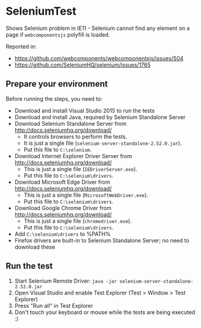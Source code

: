 # SeleniumTest
Shows Selenium problem in IE11 - Selenium cannot find any element on a page if `webcomponentsjs` polyfill is loaded.

Reported in:

- https://github.com/webcomponents/webcomponentsjs/issues/504
- https://github.com/SeleniumHQ/selenium/issues/1765

## Prepare your environment

Before running the steps, you need to:

- Download and install Visual Studio 2015 to run the tests
- Download and install Java, required by Selenium Standalone Server
- Download Selenium Standalone Server from http://docs.seleniumhq.org/download/
	- It controls browsers to perform the tests. 
	- It is just a single file (`selenium-server-standalone-2.52.0.jar`). 
	- Put this file to `C:\selenium`.
- Download Internet Explorer Driver Server from http://docs.seleniumhq.org/download/
	- This is just a single file (`IEDriverServer.exe`).
	- Put this file to `C:\selenium\drivers`.
- Download Microsoft Edge Driver from http://docs.seleniumhq.org/download/
	- This is just a single file (`MicrosoftWebDriver.exe`).
	- Put this file to `C:\selenium\drivers`.
- Download Google Chrome Driver from http://docs.seleniumhq.org/download/
  - This is just a single file (`chromedriver.exe`).
  - Put this file to `C:\selenium\drivers`.
- Add `C:\selenium\drivers` to %PATH%
- Firefox drivers are built-in to Selenium Standalone Server; no need to download these

## Run the test

1. Start Selenium Remote Driver: `java -jar selenium-server-standalone-2.52.0.jar`
2. Open Visual Studio and enable  Test Explorer (Test > Window > Test Explorer)
3. Press "Run all" in Test Explorer
4. Don't touch your keyboard or mouse while the tests are being executed :)
